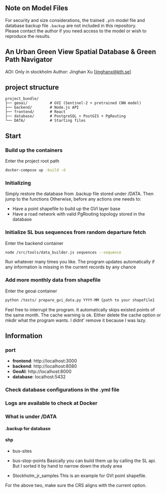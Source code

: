 ## Note on Model Files
For security and size considerations, the trained `.pth` model file and database backup file `.backup` are not included in this repository.  
Please contact the author if you need access to the model or wish to reproduce the results.



## An Urban Green View Spatial Database & Green Path Navigator
AOI: Only in stockholm
Author: Jinghan Xu [jinghanx@kth.se]

## project structure

```
project_bundle/
├── geoai/          # GVI (Sentinel-2 + pretrained CNN model)
├── backend/        # Node.js API 
├── frontend/       # React
├── database/       # PostgreSQL + PostGIS + PgRouting
└── DATA/           # Starting files
```

## Start

### Build up the containers
Enter the project root path
```bash
docker-compose up -build -d
```
### Initializing
Simply restore the database from .backup file stored under /DATA. Then jump to the functions
Otherwise, before any actions one needs to:
- Have a point shapefile to build up the GVI layer base
- Have a road network with valid PgRouting topology stored in the database

### Initialize SL bus sequences from random departure fetch
Enter the backend container
```bash
node /src/tools/data_builder.js sequences --sequence
```
Run whatever many times you like. The program updates automatically if any information is missing in the current records by any chance

### Add more monthly data from shapefile
Enter the geoai container
```bash
python /tests/ prepare_gvi_data.py YYYY-MM {path to your shapefile}
```
Feel free to interrupt the program. It automatically skips existed points of the same month.
The cache warning is ok. Either delete the cache option or mkdir what the program wants. I didnt' remove it because I was lazy.

## Information
### port

- **frontend**: http://localhost:3000
- **backend**: http://localhost:8080
- **GeoAI**: http://localhost:8000
- **database**: localhost:5432

### Check database configurations in the .yml file

### Logs are available to check at Docker 

### What is under /DATA
#### .backup for database
#### shp
- bus-sites
- bus-stop-points
Basically you can build them up by calling the SL api. But I sorted it by hand to narrow down the study area

- Stockholm_jr_samples
This is an example for GVI point shapefile. 

For the above two, make sure the CRS aligns with the current option.
